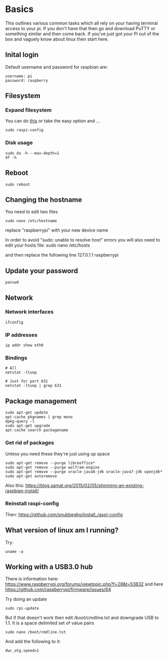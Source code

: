 # Basics
This outlines various common tasks which all rely on your having terminal access to your pi.
If you don't have that then go and download PuTTY or something similar and then come back.
If you've just got your Pi out of the box and vaguely know about linux then start here.

## Inital login
Default username and password for raspbian are:

    username: pi
    password: raspberry

## Filesystem
### Expand filesystem
You can do [this](http://raspberrypi.stackexchange.com/a/501) or take the easy option
and ...
```
sudo raspi-config
```

### Disk usage
```
sudo du -h --max-depth=1
df -h
```

## Reboot
    sudo reboot

## Changing the hostname
You need to edit two files

    sudo nano /etc/hostname

replace "raspberrypi" with your new device name

In order to avoid "sudo: unable to resolve host" errors you will also need to edit your hosts file:
    sudo nano /etc/hosts

and then replace the following line
    127.0.1.1	raspberrypi

## Update your password
    passwd

## Network
### Network interfaces
    ifconfig

### IP addresses
    ip addr show eth0

### Bindings
    # All
    netstat -ltunp
    
    # Just for port 631
    netstat -ltunp | grep 631

## Package management
```
sudo apt-get update
apt-cache pkgnames | grep mono
dpkg-query -l
sudo apt-get upgrade
apt-cache search packagename
```
    
### Get rid of packages
Unless you need these they're just using up space

```
sudo apt-get remove --purge libreoffice*
sudo apt-get remove --purge wolfram-engine
sudo apt-get remove --purge oracle-java8-jdk oracle-java7-jdk openjdk*
sudo apt-get autoremove
```

Also this: https://blog.samat.org/2015/02/05/slimming-an-existing-raspbian-install/

### Reinstall raspi-config
Then: https://github.com/snubbegbg/install_raspi-config

## What version of linux am I running?
Try:
```
uname -a
```

## Working with a USB3.0 hub
There is information here: https://www.raspberrypi.org/forums/viewtopic.php?f=28&t=53832 and
here https://github.com/raspberrypi/firmware/issues/64

Try doing an update
```
sudo rpi-update
```
But if that doesn't work then edit /boot/cmdline.txt and downgrade USB to 1.1. It is a space
delimited set of value pairs
```
sudo nano /boot/cmdline.txt
```
And add the following to it:
```
dwc_otg.speed=1
```
